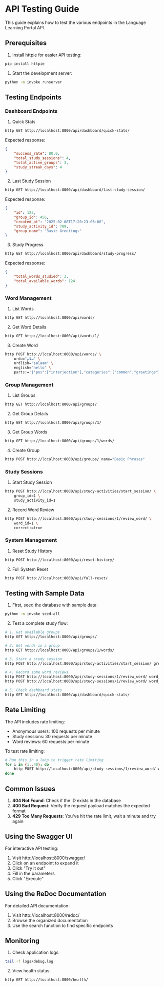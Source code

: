 # API Testing Guide

This guide explains how to test the various endpoints in the Language Learning Portal API.

## Prerequisites

1. Install httpie for easier API testing:

```bash
pip install httpie
```

1. Start the development server:
```bash
python -m invoke runserver
```

## Testing Endpoints

### Dashboard Endpoints

1. Quick Stats
```bash
http GET http://localhost:8000/api/dashboard/quick-stats/
```
Expected response:
```json
{
    "success_rate": 80.0,
    "total_study_sessions": 4,
    "total_active_groups": 3,
    "study_streak_days": 4
}
```

2. Last Study Session
```bash
http GET http://localhost:8000/api/dashboard/last-study-session/
```
Expected response:
```json
{
    "id": 123,
    "group_id": 456,
    "created_at": "2025-02-08T17:20:23-05:00",
    "study_activity_id": 789,
    "group_name": "Basic Greetings"
}
```

3. Study Progress
```bash
http GET http://localhost:8000/api/dashboard/study-progress/
```
Expected response:
```json
{
    "total_words_studied": 3,
    "total_available_words": 124
}
```

### Word Management

1. List Words
```bash
http GET http://localhost:8000/api/words/
```

2. Get Word Details
```bash
http GET http://localhost:8000/api/words/1/
```

3. Create Word
```bash
http POST http://localhost:8000/api/words/ \
    urdu="سلام" \
    urdlish="salaam" \
    english="hello" \
    parts:='{"pos":["interjection"],"categories":["common","greetings"],"difficulty":"beginner"}'
```

### Group Management

1. List Groups
```bash
http GET http://localhost:8000/api/groups/
```

2. Get Group Details
```bash
http GET http://localhost:8000/api/groups/1/
```

3. Get Group Words
```bash
http GET http://localhost:8000/api/groups/1/words/
```

4. Create Group
```bash
http POST http://localhost:8000/api/groups/ name="Basic Phrases"
```

### Study Sessions

1. Start Study Session
```bash
http POST http://localhost:8000/api/study-activities/start_session/ \
    group_id=1 \
    study_activity_id=1
```

2. Record Word Review
```bash
http POST http://localhost:8000/api/study-sessions/1/review_word/ \
    word_id=1 \
    correct:=true
```

### System Management

1. Reset Study History
```bash
http POST http://localhost:8000/api/reset-history/
```

2. Full System Reset
```bash
http POST http://localhost:8000/api/full-reset/
```

## Testing with Sample Data

1. First, seed the database with sample data:
```bash
python -m invoke seed-all
```

2. Test a complete study flow:
```bash
# 1. Get available groups
http GET http://localhost:8000/api/groups/

# 2. Get words in a group
http GET http://localhost:8000/api/groups/1/words/

# 3. Start a study session
http POST http://localhost:8000/api/study-activities/start_session/ group_id=1 study_activity_id=1

# 4. Record some word reviews
http POST http://localhost:8000/api/study-sessions/1/review_word/ word_id=1 correct:=true
http POST http://localhost:8000/api/study-sessions/1/review_word/ word_id=2 correct:=false

# 5. Check dashboard stats
http GET http://localhost:8000/api/dashboard/quick-stats/
```

## Rate Limiting

The API includes rate limiting:
- Anonymous users: 100 requests per minute
- Study sessions: 30 requests per minute
- Word reviews: 60 requests per minute

To test rate limiting:
```bash
# Run this in a loop to trigger rate limiting
for i in {1..40}; do 
    http POST http://localhost:8000/api/study-sessions/1/review_word/ word_id=1 correct:=true
done
```

## Common Issues

1. **404 Not Found**: Check if the ID exists in the database
2. **400 Bad Request**: Verify the request payload matches the expected format
3. **429 Too Many Requests**: You've hit the rate limit, wait a minute and try again

## Using the Swagger UI

For interactive API testing:
1. Visit http://localhost:8000/swagger/
2. Click on an endpoint to expand it
3. Click "Try it out"
4. Fill in the parameters
5. Click "Execute"

## Using the ReDoc Documentation

For detailed API documentation:
1. Visit http://localhost:8000/redoc/
2. Browse the organized documentation
3. Use the search function to find specific endpoints

## Monitoring

1. Check application logs:
```bash
tail -f logs/debug.log
```

2. View health status:
```bash
http GET http://localhost:8000/health/
``` 